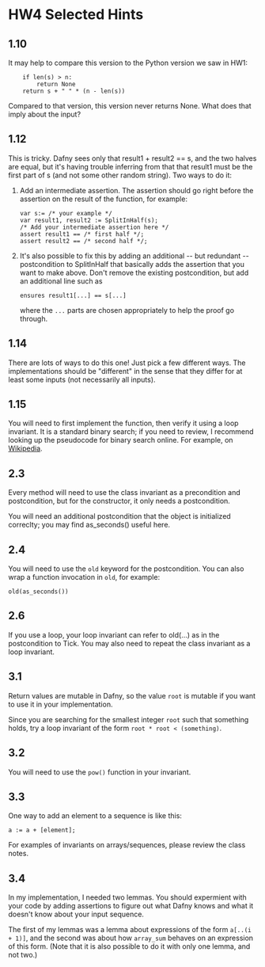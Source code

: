# HW4 Selected Hints

## 1.10

It may help to compare this version to the Python version we saw in HW1:
```
    if len(s) > n:
        return None
    return s + " " * (n - len(s))
```

Compared to that version, this version never returns None.
What does that imply about the input?

## 1.12

This is tricky.
Dafny sees only that result1 + result2 == s,
and the two halves are equal, but it's having trouble inferring
from that that result1 must be the first part of s
(and not some other random string).
Two ways to do it:

1. Add an intermediate assertion.
   The assertion should go right before the assertion on
   the result of the function, for example:
   ```
   var s:= /* your example */
   var result1, result2 := SplitInHalf(s);
   /* Add your intermediate assertion here */
   assert result1 == /* first half */;
   assert result2 == /* second half */;
   ```

2. It's also possible to fix this by adding an additional -- but redundant
   -- postcondition to SplitInHalf that basically adds the assertion that
   you want to make above. Don't remove the existing postcondition, but add
   an additional line such as
   ```
   ensures result1[...] == s[...]
   ```
   where the `...` parts are chosen appropriately to help the proof go through.

## 1.14

There are lots of ways to do this one! Just pick a few different ways.
The implementations should be "different" in the sense that they differ
for at least some inputs (not necessarily all inputs).

## 1.15

You will need to first implement the
function, then verify it using a loop invariant.
It is a standard binary search; if you need to review, I recommend looking
up the pseudocode for binary search online. For example, on
[Wikipedia](https://en.wikipedia.org/wiki/Binary_search_algorithm#Algorithm).

## 2.3

Every method will need to use the class invariant as a precondition
and postcondition, but for the constructor, it only needs a
postcondition.

You will need an additional postcondition that the object is
initialized correclty; you may find as_seconds() useful here.

## 2.4

You will need to use the `old` keyword for the postcondition.
You can also wrap a function invocation in `old`, for example:

```
old(as_seconds())
```

## 2.6

If you use a loop, your loop invariant
can refer to old(...) as in the postcondition to Tick.
You may also need to repeat the class invariant as a loop invariant.

## 3.1

Return values are mutable in Dafny, so the value `root` is mutable
if you want to use it in your implementation.

Since you are searching for the smallest integer `root` such that
something holds, try a loop invariant of the form
`root * root < (something)`.

## 3.2

You will need to use the `pow()` function in your invariant.

## 3.3

One way to add an element to a sequence is like this:
```
a := a + [element];
```

For examples of invariants on arrays/sequences, please review the class notes.

## 3.4

In my implementation, I needed two lemmas.
You should expermient with your code by adding assertions to figure out what Dafny knows and what it doesn't know about your input sequence.

The first of my lemmas was a lemma about expressions of the form `a[..(i + 1)]`, and the second was about how `array_sum` behaves on an expression of this form.
(Note that it is also possible to do it with only one lemma, and not two.)
